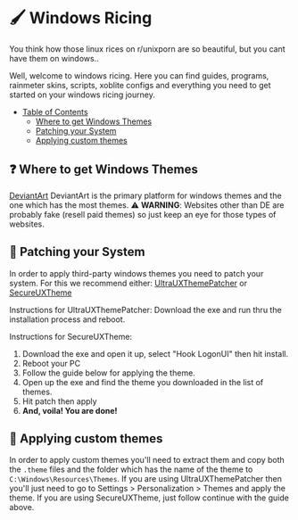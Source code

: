 # 🖌️ Windows Ricing

You think how those linux rices on r/unixporn are so beautiful, but you cant have them on windows.. 

Well, welcome to windows ricing. Here you can find guides, programs, rainmeter skins, scripts, xoblite configs and everything you need to get started on your windows ricing journey.

- [Table of Contents](#table-of-contents) <a name="table-of-contents"></a>
  - [Where to get Windows Themes](#where-to-get-themes)
  - [Patching your System](#patching-your-system)
  - [Applying custom themes](#applying-custom-themes)

## ❓ Where to get Windows Themes <a name="where-to-get-themes"></a>
[DeviantArt](https://deviantart.com/) 
DeviantArt is the primary platform for windows themes and the one which has the most themes.
⚠️ **WARNING**: Websites other than DE are probably fake (resell paid themes) so just keep an eye for those types of websites.

## 🔧 Patching your System <a name="patching-your-system"></a>
In order to apply third-party windows themes you need to patch your system. For this we recommend either:
[UltraUXThemePatcher](https://mhoefs.eu/software_uxtheme.php?ref=syssel&lang=en)
or
[SecureUXTheme](https://github.com/namazso/SecureUxTheme)

Instructions for UltraUXThemePatcher:
Download the exe and run thru the installation process and reboot.

Instructions for SecureUXTheme:
1. Download the exe and open it up, select "Hook LogonUI" then hit install.
2. Reboot your PC
3. Follow the guide below for applying the theme.
4. Open up the exe and find the theme you downloaded in the list of themes.
5. Hit patch then apply
6. **And, voila! You are done!**

## 🎨 Applying custom themes <a name="applying-custom-themes"></a>
In order to apply custom themes you'll need to extract them and copy both the ```.theme``` files and the folder which has the name of the theme to ```C:\Windows\Resources\Themes```. If you are using UltraUXThemePatcher then you'll just need to go to Settings > Personalization > Themes and apply the theme.
If you are using SecureUXTheme, just follow continue with the guide above.
